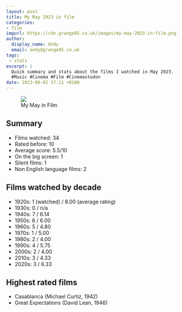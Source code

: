```yaml
---
layout: post
title: My May 2023 in film
categories:
- film
imgurl: https://cdn.grange85.co.uk/images/my-may-2023-in-film.png
author:
  display_name: Andy
  email: andy@grange85.co.uk
tags:
 - stats
excerpt: |
  Quick summary and stats about the films I watched in May 2023.
  #Music #Cinema #Film #Cinemastodon
date: 2023-06-02 17:11 +0100
---
```

<figure class="aligncenter"><img src="https://cdn.grange85.co.uk/images/my-may-2023-in-film.png" class="img-responsive" /><figcaption>My May in Film</figcaption></figure>

## Summary
 - Films watched: 34
 - Rated before: 10
 - Average score: 5.5/10
 - On the big screen: 1
 - Silent films: 1
 - Non English language films: 2

## Films watched by decade
 - 1920s: 1 (watched) / 8.00 (average rating)
 - 1930s: 0 / n/a 
 - 1940s: 7 / 6.14
 - 1950s: 6 / 6.00
 - 1960s: 5 / 4.80
 - 1970s: 1 / 5.00
 - 1980s: 2 / 4.00
 - 1990s: 4 / 5.75
 - 2000s: 2 / 4.00
 - 2010s: 3 / 4.33
 - 2020s: 3 / 6.33

## Highest rated films
 - Casablanca (Michael Curtiz, 1942)
 - Great Expectations (David Lean, 1946)


